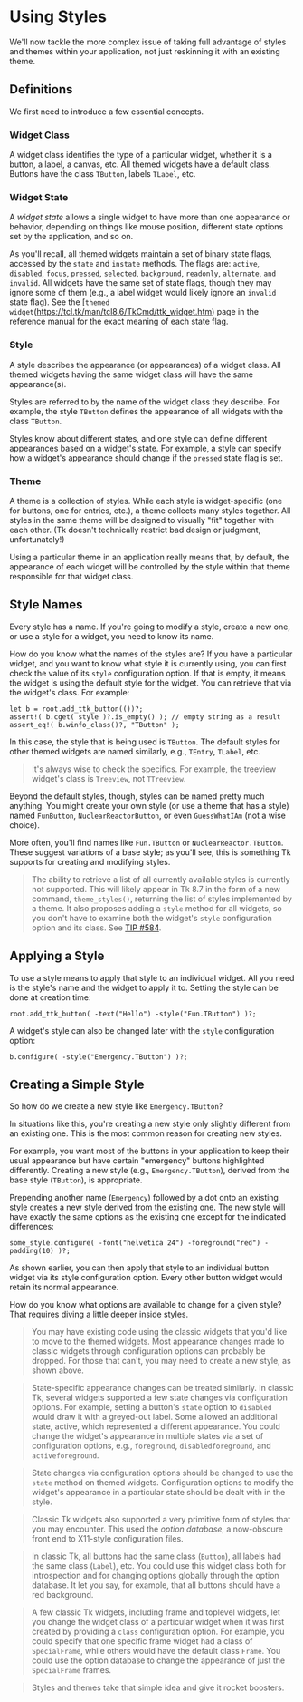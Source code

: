 # Using Styles

We'll now tackle the more complex issue of taking full advantage of styles and
themes within your application, not just reskinning it with an existing theme.

## Definitions

We first need to introduce a few essential concepts.

### Widget Class

A widget class identifies the type of a particular widget, whether it is a
button, a label, a canvas, etc. All themed widgets have a default class. Buttons
have the class `TButton`, labels `TLabel`, etc.

### Widget State

A *widget state* allows a single widget to have more than one appearance or
behavior, depending on things like mouse position, different state options set
by the application, and so on.

As you'll recall, all themed widgets maintain a set of binary state flags,
accessed by the `state` and `instate` methods. The flags are: `active`,
`disabled`, `focus`, `pressed`, `selected`, `background`, `readonly`,
`alternate`, `and` `invalid`. All widgets have the same set of state flags,
though they may ignore some of them (e.g., a label widget would likely ignore an
`invalid` state flag). See the
[`themed widget`(https://tcl.tk/man/tcl8.6/TkCmd/ttk_widget.htm) page in the
reference manual for the exact meaning of each state flag.

### Style

A style describes the appearance (or appearances) of a widget class. All themed
widgets having the same widget class will have the same appearance(s).

Styles are referred to by the name of the widget class they describe. For
example, the style `TButton` defines the appearance of all widgets with the
class `TButton`.

Styles know about different states, and one style can define different
appearances based on a widget's state. For example, a style can specify how a
widget's appearance should change if the `pressed` state flag is set.

### Theme

A theme is a collection of styles. While each style is widget-specific (one for
buttons, one for entries, etc.), a theme collects many styles together. All
styles in the same theme will be designed to visually "fit" together with each
other. (Tk doesn't technically restrict bad design or judgment, unfortunately!)

Using a particular theme in an application really means that, by default, the
appearance of each widget will be controlled by the style within that theme
responsible for that widget class.

## Style Names

Every style has a name. If you're going to modify a style, create a new one, or
use a style for a widget, you need to know its name.

How do you know what the names of the styles are? If you have a particular
widget, and you want to know what style it is currently using, you can first
check the value of its `style` configuration option. If that is empty, it means
the widget is using the default style for the widget. You can retrieve that via
the widget's class. For example:

```rust,no_run
let b = root.add_ttk_button(())?;
assert!( b.cget( style )?.is_empty() ); // empty string as a result
assert_eq!( b.winfo_class()?, "TButton" );
```

In this case, the style that is being used is `TButton`. The default styles for
other themed widgets are named similarly, e.g., `TEntry`, `TLabel`, etc.

> It's always wise to check the specifics. For example, the treeview widget's
class is `Treeview`, not `TTreeview`.

Beyond the default styles, though, styles can be named pretty much anything. You
might create your own style (or use a theme that has a style) named `FunButton`,
`NuclearReactorButton`, or even `GuessWhatIAm` (not a wise choice).

More often, you'll find names like `Fun.TButton` or `NuclearReactor.TButton`.
These suggest variations of a base style; as you'll see, this is something Tk
supports for creating and modifying styles.

> The ability to retrieve a list of all currently available styles is currently
not supported. This will likely appear in Tk 8.7 in the form of a new command,
`theme_styles()`, returning the list of styles implemented by a theme. It also
proposes adding a `style` method for all widgets, so you don't have to examine
both the widget's `style` configuration option and its class. See
[TIP #584](https://tip.tcl.tk/584).

## Applying a Style

To use a style means to apply that style to an individual widget. All you need
is the style's name and the widget to apply it to. Setting the style can be done
at creation time:

```rust,no_run
root.add_ttk_button( -text("Hello") -style("Fun.TButton") )?;
```

A widget's style can also be changed later with the `style` configuration
option:

```rust,no_run
b.configure( -style("Emergency.TButton") )?;
```

## Creating a Simple Style

So how do we create a new style like `Emergency.TButton`?

In situations like this, you're creating a new style only slightly different
from an existing one. This is the most common reason for creating new styles.

For example, you want most of the buttons in your application to keep their
usual appearance but have certain "emergency" buttons highlighted differently.
Creating a new style (e.g., `Emergency.TButton`), derived from the base style
(`TButton`), is appropriate.

Prepending another name (`Emergency`) followed by a dot onto an existing style
creates a new style derived from the existing one. The new style will have
exactly the same options as the existing one except for the indicated
differences:

```rust,no_run
some_style.configure( -font("helvetica 24") -foreground("red") -padding(10) )?;
```

As shown earlier, you can then apply that style to an individual button widget
via its style configuration option. Every other button widget would retain its
normal appearance.

How do you know what options are available to change for a given style? That
requires diving a little deeper inside styles.

> You may have existing code using the classic widgets that you'd like to move
to the themed widgets. Most appearance changes made to classic widgets through
configuration options can probably be dropped. For those that can't, you may
need to create a new style, as shown above.

> State-specific appearance changes can be treated similarly. In classic Tk,
several widgets supported a few state changes via configuration options. For
example, setting a button's `state` option to `disabled` would draw it with a
greyed-out label. Some allowed an additional state, active, which represented a
different appearance. You could change the widget's appearance in multiple
states via a set of configuration options, e.g., `foreground`,
`disabledforeground`, and `activeforeground`.

> State changes via configuration options should be changed to use the `state`
method on themed widgets. Configuration options to modify the widget's
appearance in a particular state should be dealt with in the style.

> Classic Tk widgets also supported a very primitive form of styles that you may
encounter. This used the *option database*, a now-obscure front end to X11-style
configuration files.

> In classic Tk, all buttons had the same class (`Button`), all labels had the
same class (`Label`), etc. You could use this widget class both for
introspection and for changing options globally through the option database. It
let you say, for example, that all buttons should have a red background.

> A few classic Tk widgets, including frame and toplevel widgets, let you change
the widget class of a particular widget when it was first created by providing a
`class` configuration option. For example, you could specify that one specific
frame widget had a class of `SpecialFrame`, while others would have the default
class `Frame`. You could use the option database to change the appearance of
just the `SpecialFrame` frames.

> Styles and themes take that simple idea and give it rocket boosters. 
